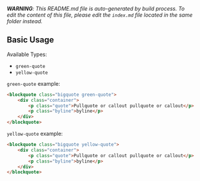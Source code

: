 _**WARNING**: This README.md file is auto-generated by build process. To edit the content of this file, please edit the `index.md` file located in the same folder instead._


## Basic Usage


Available Types:
* `green-quote`
* `yellow-quote`

`green-quote` example:
```html
<blockquote class="bigquote green-quote">
    <div class="container">
        <p class="quote">Pullquote or callout pullquote or callout</p>
        <p class="byline">byline</p>
    </div>
</blockquote>
```

`yellow-quote` example:
```html
<blockquote class="bigquote yellow-quote">
    <div class="container">
        <p class="quote">Pullquote or callout pullquote or callout</p>
        <p class="byline">byline</p>
    </div>
</blockquote>
```